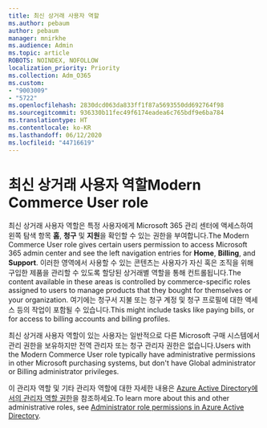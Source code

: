```yaml
---
title: 최신 상거래 사용자 역할
ms.author: pebaum
author: pebaum
manager: mnirkhe
ms.audience: Admin
ms.topic: article
ROBOTS: NOINDEX, NOFOLLOW
localization_priority: Priority
ms.collection: Adm_O365
ms.custom:
- "9003009"
- "5722"
ms.openlocfilehash: 2830dcd063da833ff1f87a5693550dd692764f98
ms.sourcegitcommit: 936330b11fec49f6174eadea6c765bdf9e6ba784
ms.translationtype: HT
ms.contentlocale: ko-KR
ms.lasthandoff: 06/12/2020
ms.locfileid: "44716619"
---
```

# <a name="modern-commerce-user-role"></a><span data-ttu-id="0ca91-102">최신 상거래 사용자 역할</span><span class="sxs-lookup"><span data-stu-id="0ca91-102">Modern Commerce User role</span></span>

<span data-ttu-id="0ca91-103">최신 상거래 사용자 역할은 특정 사용자에게 Microsoft 365 관리 센터에 액세스하여 왼쪽 탐색 항목 **홈**, **청구** 및 **지원**을 확인할 수 있는 권한을 부여합니다.</span><span class="sxs-lookup"><span data-stu-id="0ca91-103">The Modern Commerce User role gives certain users permission to access Microsoft 365 admin center and see the left navigation entries for **Home**, **Billing**, and **Support**.</span></span> <span data-ttu-id="0ca91-104">이러한 영역에서 사용할 수 있는 콘텐츠는 사용자가 자신 혹은 조직을 위해 구입한 제품을 관리할 수 있도록 할당된 상거래별 역할을 통해 컨트롤됩니다.</span><span class="sxs-lookup"><span data-stu-id="0ca91-104">The content available in these areas is controlled by commerce-specific roles assigned to users to manage products that they bought for themselves or your organization.</span></span> <span data-ttu-id="0ca91-105">여기에는 청구서 지불 또는 청구 계정 및 청구 프로필에 대한 액세스 등의 작업이 포함될 수 있습니다.</span><span class="sxs-lookup"><span data-stu-id="0ca91-105">This might include tasks like paying bills, or for access to billing accounts and billing profiles.</span></span>

<span data-ttu-id="0ca91-106">최신 상거래 사용자 역할이 있는 사용자는 일반적으로 다른 Microsoft 구매 시스템에서 관리 권한을 보유하지만 전역 관리자 또는 청구 관리자 권한은 없습니다.</span><span class="sxs-lookup"><span data-stu-id="0ca91-106">Users with the Modern Commerce User role typically have administrative permissions in other Microsoft purchasing systems, but don't have Global administrator or Billing administrator privileges.</span></span>

<span data-ttu-id="0ca91-107">이 관리자 역할 및 기타 관리자 역할에 대한 자세한 내용은 [Azure Active Directory에서의 관리자 역할 권한](https://docs.microsoft.com/azure/active-directory/users-groups-roles/directory-assign-admin-roles#modern-commerce-administrator)을 참조하세요.</span><span class="sxs-lookup"><span data-stu-id="0ca91-107">To learn more about this and other administrative roles, see [Administrator role permissions in Azure Active Directory](https://docs.microsoft.com/azure/active-directory/users-groups-roles/directory-assign-admin-roles#modern-commerce-administrator).</span></span>